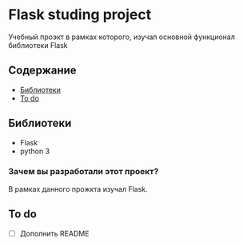 # Flask studing project
Учебный проэкт в рамках которого, изучал основной функционал библиотеки Flask

## Содержание
- [Библиотеки](#Библитеки)
- [To do](#to-do)

## Библиотеки
- Flask
- python 3

### Зачем вы разработали этот проект?
В рамках данного прожкта изучал Flask.

## To do
- [ ] Дополнить README
